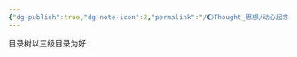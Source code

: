 ```yaml
---
{"dg-publish":true,"dg-note-icon":2,"permalink":"/🌔Thought_思想/动心起念/About Directory Tree/","dgPassFrontmatter":true,"noteIcon":2,"created":"2024-08-25T10:53:00.466+08:00","updated":"2024-08-25T18:43:09.523+08:00"}
---
```


目录树以三级目录为好